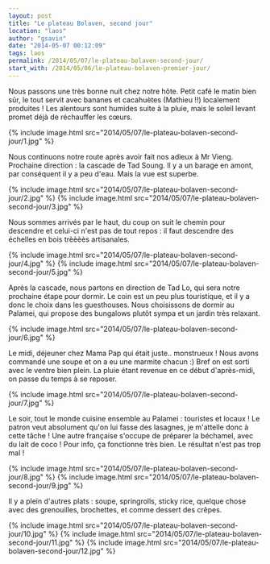 ```yaml
---
layout: post
title: "Le plateau Bolaven, second jour"
location: "laos"
author: "gsavin"
date: "2014-05-07 00:12:09"
tags: laos
permalink: /2014/05/07/le-plateau-bolaven-second-jour/
start_with: /2014/05/06/le-plateau-bolaven-premier-jour/
---
```

Nous passons une très bonne nuit chez notre hôte. Petit café le matin bien sûr, le tout servit avec bananes et cacahuètes (Mathieu !!) localement produites ! Les alentours sont humides suite à la pluie, mais le soleil levant promet déjà de réchauffer les cœurs.

{% include image.html src="2014/05/07/le-plateau-bolaven-second-jour/1.jpg" %}

Nous continuons notre route après avoir fait nos adieux à Mr Vieng. Prochaine direction : la cascade de Tad Soung. Il y a un barage en amont, par conséquent il y a peu d'eau. Mais la vue est superbe.

{% include image.html src="2014/05/07/le-plateau-bolaven-second-jour/2.jpg" %}
{% include image.html src="2014/05/07/le-plateau-bolaven-second-jour/3.jpg" %}

Nous sommes arrivés par le haut, du coup on suit le chemin pour descendre et celui-ci n'est pas de tout repos : il faut descendre des échelles en bois trèèèès artisanales.

{% include image.html src="2014/05/07/le-plateau-bolaven-second-jour/4.jpg" %}
{% include image.html src="2014/05/07/le-plateau-bolaven-second-jour/5.jpg" %}

Après la cascade, nous partons en direction de Tad Lo, qui sera notre prochaine étape pour dormir. Le coin est un peu plus touristique, et il y a donc le choix dans les guesthouses. Nous choisissons de dormir au Palamei, qui propose des bungalows plutôt sympa et un jardin très relaxant.

{% include image.html src="2014/05/07/le-plateau-bolaven-second-jour/6.jpg" %}

Le midi, déjeuner chez Mama Pap qui était juste.. monstrueux ! Nous avons commandé une soupe et on a eu une marmite chacun :) Bref on est sorti avec le ventre bien plein. La pluie étant revenue en ce début d'après-midi, on passe du temps à se reposer.

{% include image.html src="2014/05/07/le-plateau-bolaven-second-jour/7.jpg" %}

Le soir, tout le monde cuisine ensemble au Palamei : touristes et locaux ! Le patron veut absolument qu'on lui fasse des lasagnes, je m'attelle donc à cette tâche ! Une autre française s'occupe de préparer la béchamel, avec du lait de coco ! Pour info, ça fonctionne très bien. Le résultat n'est pas trop mal !

{% include image.html src="2014/05/07/le-plateau-bolaven-second-jour/8.jpg" %}
{% include image.html src="2014/05/07/le-plateau-bolaven-second-jour/9.jpg" %}

Il y a plein d'autres plats : soupe, springrolls, sticky rice, quelque chose avec des grenouilles, brochettes, et comme dessert des crêpes.

{% include image.html src="2014/05/07/le-plateau-bolaven-second-jour/10.jpg" %}
{% include image.html src="2014/05/07/le-plateau-bolaven-second-jour/11.jpg" %}
{% include image.html src="2014/05/07/le-plateau-bolaven-second-jour/12.jpg" %}
